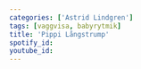 ```yaml
---
categories: ['Astrid Lindgren']
tags: [vaggvisa, babyrytmik]
title: 'Pippi Långstrump'
spotify_id: 
youtube_id: 
---
```


